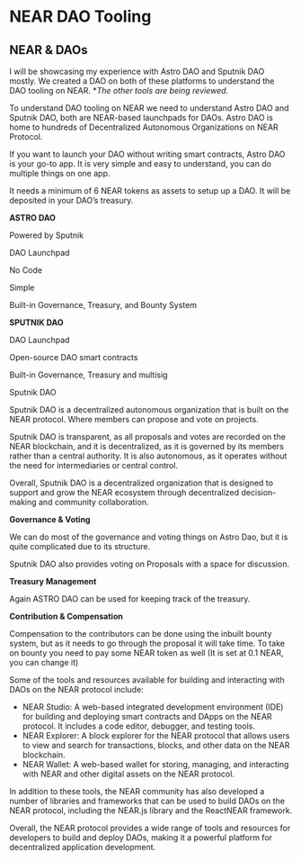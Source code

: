 # NEAR DAO Tooling

## NEAR & DAOs

I will be showcasing my experience with Astro DAO and Sputnik DAO mostly. We created a DAO on both of these platforms to understand the DAO tooling on NEAR.
**The other tools are being reviewed.*

To understand DAO tooling on NEAR we need to understand Astro DAO and Sputnik DAO, both are NEAR-based launchpads for DAOs. Astro DAO is home to hundreds of Decentralized Autonomous Organizations on NEAR Protocol. 

If you want to launch your DAO without writing smart contracts, Astro DAO is your go-to app. It is very simple and easy to understand, you can do multiple things on one app.

It needs a minimum of 6 NEAR tokens as assets to setup up a DAO. It will be deposited in your DAO’s treasury.

**ASTRO DAO**

Powered by Sputnik

DAO Launchpad

No Code

Simple

Built-in Governance, Treasury, and Bounty System

**SPUTNIK DAO**

DAO Launchpad

Open-source DAO smart contracts

Built-in Governance, Treasury and multisig

Sputnik DAO

Sputnik DAO is a decentralized autonomous organization that is built on the NEAR protocol. Where members can propose and vote on projects.

Sputnik DAO is transparent, as all proposals and votes are recorded on the NEAR blockchain, and it is decentralized, as it is governed by its members rather than a central authority. It is also autonomous, as it operates without the need for intermediaries or central control.

Overall, Sputnik DAO is a decentralized organization that is designed to support and grow the NEAR ecosystem through decentralized decision-making and community collaboration.

**Governance & Voting**

We can do most of the governance and voting things on Astro Dao, but it is quite complicated due to its structure. 

Sputnik DAO also provides voting on Proposals with a space for discussion.

**Treasury Management** 

Again ASTRO DAO can be used for keeping track of the treasury.

**Contribution & Compensation** 

Compensation to the contributors can be done using the inbuilt bounty system, but as it needs to go through the proposal it will take time. To take on bounty you need to pay some NEAR token as well (It is set at 0.1 NEAR, you can change it)

Some of the tools and resources available for building and interacting with DAOs on the NEAR protocol include:

- NEAR Studio: A web-based integrated development environment (IDE) for building and deploying smart contracts and DApps on the NEAR protocol. It includes a code editor, debugger, and testing tools.
- NEAR Explorer: A block explorer for the NEAR protocol that allows users to view and search for transactions, blocks, and other data on the NEAR blockchain.
- NEAR Wallet: A web-based wallet for storing, managing, and interacting with NEAR and other digital assets on the NEAR protocol.

In addition to these tools, the NEAR community has also developed a number of libraries and frameworks that can be used to build DAOs on the NEAR protocol, including the NEAR.js library and the ReactNEAR framework.

Overall, the NEAR protocol provides a wide range of tools and resources for developers to build and deploy DAOs, making it a powerful platform for decentralized application development.